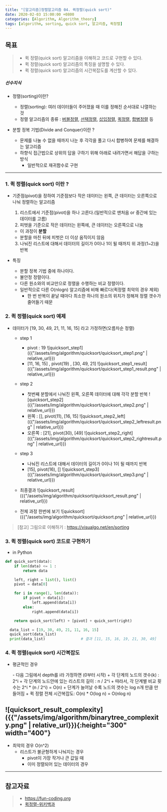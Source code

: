 ```yaml
---
title: "[알고리즘]정렬알고리즘 04. 퀵정렬(quick sort)"
date: 2020-02-03 15:00:00 +0800
categories: [Algorithm, Algorithm_theory]
tags: [algorithm, sorting, quick sort, 알고리즘, 퀵정렬]
---
```

## 목표
> * 퀵 정렬(quick sort) 알고리즘을 이해하고 코드로 구현할 수 있다.
> * 퀵 정렬(quick sort) 알고리즘의 특징을 설명할 수 있다.
> * 퀵 정렬(quick sort) 알고리즘의 시간복잡도를 계산할 수 있다.

##### 선수지식

* 정렬(sorting)이란?
  - 정렬(sorting): 여러 데이터들이 주어졌을 때 이를 정해진 순서대로 나열하는 것
  - 정렬 알고리즘의 종류 : [버블정렬], [선택정렬], [삽입정렬], [퀵정렬], [합병정렬] 등

* 분할 정복 기법(Divide and Conquer)이란 ?
  - 문제를 나눌 수 없을 때까지 나눈 후 각각을 풀고 다시 합병하여 문제를 해결하는 알고리즘
  - 하향식 접근법으로 상위의 답을 구하기 위해 아래로 내려가면서 해답을 구하는 방식
    + 일반적으로 재귀함수로 구현

[버블정렬]: /posts/sorting-bubblesort
[선택정렬]:/posts/sorting-selectionsort
[삽입정렬]:/posts/sorting-insertionsort
[퀵정렬]:/posts/sorting-quicksort
[합병정렬]:/posts/sorting-mergesort

----------------------------------------------------------------

### 1. 퀵 정렬(quick sort) 이란 ?

* 기준점(pivot)을 정하여 기준점보다 작은 데이터는 왼쪽, 큰 데이터는 오른쪽으로 나눠 정렬하는 알고리즘
  1. 리스트에서 기준점(pivot)을 하나 고른다.(일반적으로 맨처음 or 중간에 있는 데이터를 고름)
  2. 피벗을 기준으로 작은 데이터는 왼쪽에, 큰 데이터는 오른쪽으로 나눔
    - 이 과정이 **분할**
    - 분할을 마친 뒤에 피벗은 더 이상 움직이지 않음
  3. 나눠진 리스트에 대해서 데이터의 길이가 0이나 1이 될 때까지 위 과정(1~2)을 반복

* 특징
  - 분할 정복 기법 중에 하나이다.
  - 불안정 정렬이다.
  - 다른 원소와의 비교만으로 정렬을 수행하는 비교 정렬이다.
  - 일반적으로 다른 O(nlogn) 알고리즘에 비해 빠르다(퀵정렬 최악의 경우 제외)
    + 한 번 반복이 끝날 때마다 최소한 하나의 원소의 위치가 정해져 정렬 갯수가 줄어들기 때문

### 2. 퀵 정렬(quick sort) 예제

* 데이터가 [19, 30, 49, 21, 11, 16, 15] 라고 가정하면(오름차순 정렬)
  - step 1
    + pivot : 19
    ![quicksort_step1]({{"/assets/img/algorithm/quicksort/quicksort_step1.png" | relative_url}})
    + [11, 16, 15] , pivot(19) , [30, 49, 21]
    ![quicksort_step1_result]({{"/assets/img/algorithm/quicksort/quicksort_step1_result.png" | relative_url}})
  - step 2
    + 첫번째 분할에서 나눠진 왼쪽, 오른쪽 데이터에 대해 각각 분할 반복
    ![quicksort_step2]({{"/assets/img/algorithm/quicksort/quicksort_step2.png" | relative_url}})
    + 왼쪽 : [], pivot(11), [16, 15]
    ![quicksort_step2_left]({{"/assets/img/algorithm/quicksort/quicksort_step2_leftresult.png" | relative_url}})
    + 오른쪽 : [21], pivot(30), [49]
    ![quicksort_step2_right]({{"/assets/img/algorithm/quicksort/quicksort_step2_rightresult.png" | relative_url}})
  - step 3
    + 나눠진 리스트에 대해서 데이터의 길이가 0이나 1이 될 때까지 반복
    + [15], pivot(16), []
    ![quicksort_step3]({{"/assets/img/algorithm/quicksort/quicksort_step3.png" | relative_url}})
  - 최종결과
    ![quicksort_result]({{"/assets/img/algorithm/quicksort/quicksort_result.png" | relative_url}})

  - 전체 과정 한번에 보기
   ![quicksort]({{"/assets/img/algorithm/quicksort/quicksort.png" | relative_url}})

> [참고] 그림으로 이해하기 : <https://visualgo.net/en/sorting>

### 3. 퀵 정렬(quick sort) 코드로 구현하기

* in Python
```python
def quick_sort(data):
    if len(data) <= 1 :
        return data

    left, right = list(), list()
    pivot = data[0]

    for i in range(1, len(data)):
        if pivot > data[i]:
            left.append(data[i])
        else:
            right.append(data[i])

    return quick_sort(left) + [pivot] + quick_sort(right)

  data_list = [19, 30, 49, 21, 11, 16, 15]
  quick_sort(data_list)
  print(data_list)                # 결과 [11, 15, 16, 19, 21, 30, 49]
```

### 4. 퀵 정렬(quick sort) 시간복잡도

* <p>평균적인 경우</p>
  - 다음 그림에서 depth를 i라 가정하면 (0부터 시작)
    + 각 단계의 노드의 갯수(k) : 2^i
    + 각 단계의 노드안에 있는 리스트의 길이 : n / 2^i
    + 따라서, 각 단계별 비교 횟수는 2^i * (n / 2^i) = O(n)
    + 단계가 늘어날 수록 노드의 갯수는 log n개 만큼 만들어짐
    + 퀵 정렬 전체 시간복잡도: O(n) * O(log n) = O(nlog n)

![quicksort_result_complexity]({{"/assets/img/algorithm/binarytree_complexity.png" | relative_url}}){:height="300" width="400"}
  -
* 최악의 경우 O(n^2)
  - 리스트가 불균형하게 나눠지는 경우
    + pivot이 가장 작거나 큰 값일 때
    + 이미 정렬되어 있는 데이터의 경우

------------------------------------------------
## 참고자료
> * <https://fun-coding.org>
> * [퀵정렬-위키백과]

[퀵정렬-위키백과]:https://ko.wikipedia.org/wiki/%ED%80%B5_%EC%A0%95%EB%A0%AC
